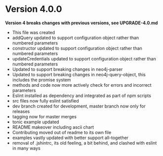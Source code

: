 Version 4.0.0
====================

**Version 4 breaks changes with previous versions, see UPGRADE-4.0.md**

* This file was created
* addQuery updated to support configuration object rather than numbered
  parameters
* constructor updated to support configuration object rather than numbered
  parameters
* updateCredentials updated to support configuration object rather than numbered
  parameters
* Updated to support breaking changes in neo4j-parser
* Updated to support breaking changes in neo4j-query-object, this includes the
  promise system
* methods and code now more actively check for errors and incorrect parameters
* Eslint installed as dependency and integrated as part of npm scripts
* src files now fully eslint satisfied
* dev branch created for development, master branch now only for releases
* tagging now for master merges
* tonic example updated
* README makeover including ascii chart
* Contributing moved out of readme to its own file
* examples vastly updated with better support all-together
* removal of .jshintrc, its old feeling, a bit behind, and clashed with eslint in
    many ways
